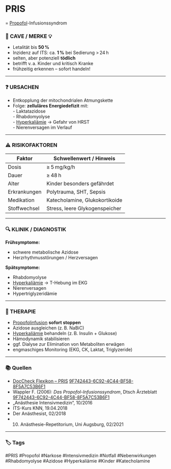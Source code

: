 # PRIS  
= [Propofol](Propofol.md)-Infusionssyndrom

### 🚨 CAVE / MERKE 💡
- Letalität bis **50 %**  
- Inzidenz auf ITS: ca. **1 %** bei Sedierung > 24 h
- selten, aber potenziell **tödlich**  
- betrifft v. a. Kinder und kritisch Kranke  
- frühzeitig erkennen – sofort handeln!

---

### ❓ URSACHEN 

- Entkopplung der mitochondrialen Atmungskette  
- Folge: **zelluläres Energiedefizit** mit:  
	  - Laktatazidose  
	  - Rhabdomyolyse  
	  - [Hyperkaliämie](Kalium.md) → Gefahr von HRST  
	  - Nierenversagen im Verlauf

---

### ⚠️ RISIKOFAKTOREN

| Faktor             | Schwellenwert / Hinweis         |
|--------------------|----------------------------------|
| Dosis              | ≥ 5 mg/kg/h                      |
| Dauer              | ≥ 48 h                           |
| Alter              | Kinder besonders gefährdet       |
| Erkrankungen       | Polytrauma, SHT, Sepsis          |
| Medikation         | Katecholamine, Glukokortikoide   |
| Stoffwechsel       | Stress, leere Glykogenspeicher   |

---

### 🔍 KLINIK / DIAGNOSTIK

**Frühsymptome:**  
- schwere metabolische Azidose  
- Herzrhythmusstörungen / Herzversagen  

**Spätsymptome:**  
- Rhabdomyolyse  
- [Hyperkaliämie](Kalium.md) → T-Hebung im EKG  
- Nierenversagen  
- Hypertriglyzeridämie

---

### 🏥 THERAPIE 

- [Propofolinfusion](Propofol.md) **sofort stoppen**  
- Azidose ausgleichen (z. B. NaBiC)  
- [Hyperkaliämie](Kalium.md) behandeln (z. B. Insulin + Glukose)  
- Hämodynamik stabilisieren  
- ggf. Dialyse zur Elimination von Metaboliten erwägen  
- engmaschiges Monitoring (EKG, CK, Laktat, Triglyzeride)

---

### 📚 Quellen

- [DocCheck Flexikon – PRIS](https://flexikon.doccheck.com/de/Propofol-Infusionssyndrom) [9F742443-6C92-4C44-BF58-8F5A7C53B6F1](https://flexikon.doccheck.com/de/Propofol-Infusionssyndrom?citationMarker=9F742443-6C92-4C44-BF58-8F5A7C53B6F1&citationId=E8542411-5F86-4453-8360-618AEC54CBAE&citationTitle=DocCheck%20Fle...&citationFullTitle=DocCheck%20Flexikon&chatItemId=9Z7YxxjhAVSQ9uZWBkmZc)  
- Wappler F. (2006): *Das Propofol-Infusionssyndrom*, Dtsch Ärzteblatt [9F742443-6C92-4C44-BF58-8F5A7C53B6F1](https://www.aerzteblatt.de/archiv/das-propofol-infusionssyndrom-klinik-pathophysiologie-und-therapie-einer-seltenen-komplikation-6b3ea710-00ee-4b8b-ac21-f26b7036c60b?citationMarker=9F742443-6C92-4C44-BF58-8F5A7C53B6F1&citationId=F614B542-ECE3-420C-9EB3-E9A33A376FB0&citationTitle=%C3%84rzteblatt&citationFullTitle=%C3%84rzteblatt&chatItemId=9Z7YxxjhAVSQ9uZWBkmZc)  
- „Anästhesie Intensivmedizin“, 10/2016  
- ITS-Kurs KNN, 19.04.2018  
- Der Anästhesist, 02/2018  
- 10. Anästhesie-Repetitorium, Uni Augsburg, 02/2021

---

### 🏷️ Tags
#PRIS #Propofol #Narkose #Intensivmedizin #Notfall #Nebenwirkungen #Rhabdomyolyse #Azidose #Hyperkaliämie #Kinder #Katecholamine